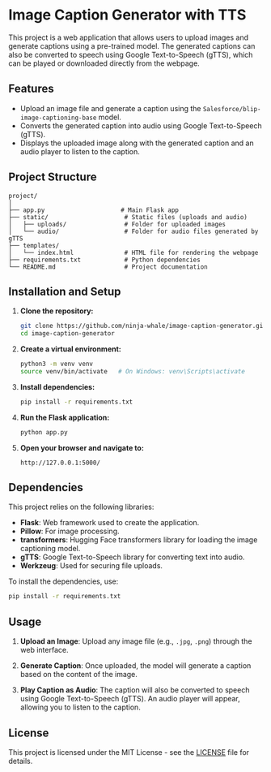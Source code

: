 # Image Caption Generator with TTS

This project is a web application that allows users to upload images and generate captions using a pre-trained model. The generated captions can also be converted to speech using Google Text-to-Speech (gTTS), which can be played or downloaded directly from the webpage.

## Features
- Upload an image file and generate a caption using the `Salesforce/blip-image-captioning-base` model.
- Converts the generated caption into audio using Google Text-to-Speech (gTTS).
- Displays the uploaded image along with the generated caption and an audio player to listen to the caption.


## Project Structure

```
project/
│
├── app.py                     # Main Flask app
├── static/                     # Static files (uploads and audio)
│   ├── uploads/                # Folder for uploaded images
│   └── audio/                  # Folder for audio files generated by gTTS
├── templates/
│   └── index.html              # HTML file for rendering the webpage
├── requirements.txt            # Python dependencies
└── README.md                   # Project documentation
```

## Installation and Setup

1. **Clone the repository:**

   ```bash
   git clone https://github.com/ninja-whale/image-caption-generator.git
   cd image-caption-generator
   ```

2. **Create a virtual environment:**

   ```bash
   python3 -m venv venv
   source venv/bin/activate   # On Windows: venv\Scripts\activate
   ```

3. **Install dependencies:**

   ```bash
   pip install -r requirements.txt
   ```

4. **Run the Flask application:**

   ```bash
   python app.py
   ```

5. **Open your browser and navigate to:**

   ```
   http://127.0.0.1:5000/
   ```

## Dependencies

This project relies on the following libraries:

- **Flask**: Web framework used to create the application.
- **Pillow**: For image processing.
- **transformers**: Hugging Face transformers library for loading the image captioning model.
- **gTTS**: Google Text-to-Speech library for converting text into audio.
- **Werkzeug**: Used for securing file uploads.

To install the dependencies, use:

```bash
pip install -r requirements.txt
```

## Usage

1. **Upload an Image**: 
   Upload any image file (e.g., `.jpg`, `.png`) through the web interface.
   
2. **Generate Caption**: 
   Once uploaded, the model will generate a caption based on the content of the image.

3. **Play Caption as Audio**: 
   The caption will also be converted to speech using Google Text-to-Speech (gTTS). An audio player will appear, allowing you to listen to the caption.


## License

This project is licensed under the MIT License - see the [LICENSE](LICENSE) file for details.

